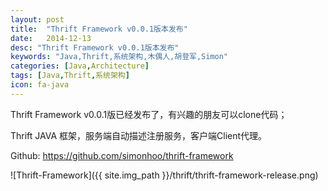 ```yaml
---
layout: post
title:  "Thrift Framework v0.0.1版本发布"
date:   2014-12-13
desc: "Thrift Framework v0.0.1版本发布"
keywords: "Java,Thrift,系统架构,木偶人,胡登军,Simon"
categories: [Java,Architecture]
tags: [Java,Thrift,系统架构]
icon: fa-java
---
```


Thrift Framework v0.0.1版已经发布了，有兴趣的朋友可以clone代码；

Thrift JAVA 框架，服务端自动描述注册服务，客户端Client代理。

Github: https://github.com/simonhoo/thrift-framework

![Thrift-Framework]({{ site.img_path }}/thrift/thrift-framework-release.png)